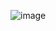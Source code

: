 ![image](https://github.com/nghiahuynhtv01042002/SCARA_ROBOT_SIMULATION/assets/141972718/2b704f7f-381e-499a-9c2b-d54a6a963334)
